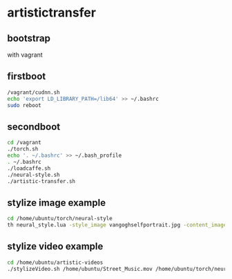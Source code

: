 # artistictransfer

## bootstrap
with vagrant

## firstboot
``` sh
/vagrant/cudnn.sh
echo 'export LD_LIBRARY_PATH=/lib64' >> ~/.bashrc
sudo reboot
```

## secondboot
``` sh
cd /vagrant
./torch.sh
echo '. ~/.bashrc' >> ~/.bash_profile
. ~/.bashrc
./loadcaffe.sh
./neural-style.sh
./artistic-transfer.sh
```

## stylize image example
``` sh
cd /home/ubuntu/torch/neural-style
th neural_style.lua -style_image vangoghselfportrait.jpg -content_image /vagrant/Marcia_Head.jpg  -backend cudnn -cudnn_autotune -optimizer lbfgs
```

## stylize video example
``` sh
cd /home/ubuntu/artistic-videos
./stylizeVideo.sh /home/ubuntu/Street_Music.mov /home/ubuntu/torch/neural-style/examples/inputs/woman-with-hat-matisse.jpg
```

